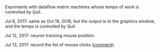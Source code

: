 Expriments with dataflow matrix machines whose tempo of work is controlled by Quil.

Jul 6, 2017: same as Oct 19, 2016, but the output is to the graphics window, and the tempo is controlled by Quil.

Jul 12, 2017: neuron tracking mouse position.

Jul 13, 2017: record the list of mouse clicks ([comment](comment_to_jul_13_2017_experiment.md)).
